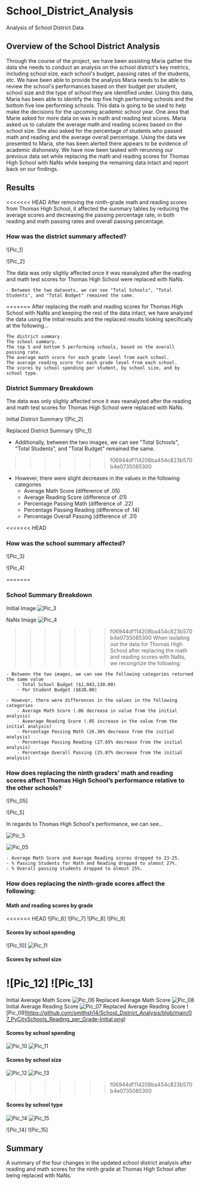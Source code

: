 # School_District_Analysis
Analysis of School District Data
## Overview of the School District Analysis
Through the course of the project, we have been assisting Maria gather the data she needs to conduct an analysis on the school district's key metrics, including school size, each school's budget, passing rates of the students, etc. We have been able to provide the analysis Maria needs to be able to review the school's performances based on their budget per student, school size and the type of school they are identified under. Using this data, Maria has been able to identify the top five high performing schools and the bottom five low performing schools. This data is going to be used to help make the decisions for the upcoming academic school year. One area that Marie asked for more data on was in math and reading test scores. Maria asked us to calulate the average math and reading scores based on the school size. She also asked for the percentage of students who passed math and reading and the average overall percentage. Using the data we presented to Maria, she has been alerted there appears to be evidence of academic dishonesty. We have now been tasked with rerunning our previous data set while replacing the math and reading scores for Thomas High School with NaNs while keeping the remaining data intact and report back on our findings. 
## Results
<<<<<<< HEAD
After removing the ninth-grade math and reading scores from Thomas High School, it affected the summary tables by reducing the average scores and decreasing the passing percentage rate, in both reading and math passing rates and overall passing percentage.
### How was the district summary affected?
![Pic_1]

![Pic_2]

The data was only slighly affected once it was reanalyzed after the reading and math test scores for Thomas High School were replaced with NaNs. 

    - Between the two datasets, we can see "Total Schools", "Total Students", and "Total Budget" remained the same.
=======
After replacing the math and reading scores for Thomas High School with NaNs and keeping the rest of the data intact, we have analyzed the data using the initial results and the replaced results looking specifically at the following...

    The district summary.
    The school summary.
    The top 5 and bottom 5 performing schools, based on the overall passing rate.
    The average math score for each grade level from each school.
    The average reading score for each grade level from each school.
    The scores by school spending per student, by school size, and by school type.

### District Summary Breakdown

The data was only slighly affected once it was reanalyzed after the reading and math test scores for Thomas High School were replaced with NaNs. 

Initial District Summary
![Pic_2]

Replaced District Summary
![Pic_1]


*   Additionally, between the two images, we can see "Total Schools", "Total Students", and "Total Budget" remained the same.
>>>>>>> f06944df114208ba454c823b570b4e0735085300
    
*   However, there were slight decreases in the values in the following categories
    -   Average Math Score (difference of .05)
    -   Average Reading Score (difference of .01)
    -   Percentage Passing Math (difference of .22)
    -   Percentage Passing Reading (difference of .14)
    -   Percentage Overall Passing (difference of .31)
       

<<<<<<< HEAD
### How was the school summary affected?

![Pic_3]

![Pic_4)

=======
### School Summary Breakdown
Initial Image
![Pic_3](https://github.com/smithsh14/School_District_Analysis/blob/main/03_PyCitySchools_Challenge-JupyterNotebook.perSchool_Initial.png) 

NaNs Image
![Pic_4](https://github.com/smithsh14/School_District_Analysis/blob/main/04_PyCitySchools_Challenge-JupyterNotebook.perSchool_Revised.png)
 
>>>>>>> f06944df114208ba454c823b570b4e0735085300
When isolating out the data for Thomas High School after replacing the math and reading scores with NaNs, we recongnize the following:

    - Between the two images, we can see the following categories returned the same value
        - Total School Budget ($1,043,130.00)
        - Per Student Budget ($638.00)
    
    - However, there were differences in the values in the following categories
        - Average Math Score (.06 decrease in value from the initial analysis)
        - Aveerage Reading Score (.05 increase in the value from the initial analysis)
        - Percentage Passing Math (26.36% decrease from the initial analysis)
        - Percentage Passing Reading (27.65% decrease from the initial analysis)
        - Percentage Overall Passing (25.87% decrease from the initial analysis)

### How does replacing the ninth graders’ math and reading scores affect Thomas High School’s performance relative to the other schools?

![Pic_05]

![Pic_5]

In regards to Thomas High School's performance, we can see...

![Pic_5](https://github.com/smithsh14/School_District_Analysis/blob/main/05_PyCitySchools_PerSchoolSummary_initial.png)

![Pic_05](https://github.com/smithsh14/School_District_Analysis/blob/main/05_PyCitySchools_PerSchoolSummary_NaNs.png) 


    - Average Math Score and Average Reading scores dropped to 23-25.
    - % Passing Students for Math and Reading dropped to almost 27%.
    - % Overall passing students dropped to almost 25%.


### How does replacing the ninth-grade scores affect the following:

#### Math and reading scores by grade
<<<<<<< HEAD
![Pic_6]
![Pic_7]
![Pic_8]
![Pic_9]
#### Scores by school spending

![Pic_10]
![Pic_11](https://github.com/smithsh14/School_District_Analysis/blob/main/11_PyCitySchools_Spending_NaNs.png)

#### Scores by school size

![Pic_12]
![Pic_13]
=======
Initial Average Math Score
![Pic_06](https://github.com/smithsh14/School_District_Analysis/blob/main/06_PyCitySchools_Math_per_Grade-Initial.png)
Replaced Average Math Score
![Pic_08](https://github.com/smithsh14/School_District_Analysis/blob/main/08_PyCitySchools_Math_per_Grade-NaNs.png)
Iniital Average Reading Score
![Pic_07](https://github.com/smithsh14/School_District_Analysis/blob/main/07_PyCitySchools_Reading_per_Grade-Initial.png)
Replaced Average Reading Score
![Pic_09]https://github.com/smithsh14/School_District_Analysis/blob/main/07_PyCitySchools_Reading_per_Grade-Initial.png)

#### Scores by school spending
![Pic_10](https://github.com/smithsh14/School_District_Analysis/blob/main/10_PyCitySchools_Spending_Initial.png)
![Pic_11](https://github.com/smithsh14/School_District_Analysis/blob/main/11_PyCitySchools_Spending_NaNs.png)

#### Scores by school size
![Pic_12](https://github.com/smithsh14/School_District_Analysis/blob/main/12_PyCitySchools_School_Size_Initial.png)
![Pic_13](https://github.com/smithsh14/School_District_Analysis/blob/main/13_PyCitySchools_School_Size_NaNs.png)

>>>>>>> f06944df114208ba454c823b570b4e0735085300
#### Scores by school type
![Pic_14](https://github.com/smithsh14/School_District_Analysis/blob/main/14_PyCitySchools_School_Type_Initial.png)
![Pic_15](https://github.com/smithsh14/School_District_Analysis/blob/main/15_PyCitySchools_School_Type_NaNs.png)

![Pic_14]
![Pic_15]

## Summary
A summary of the four changes in the updated school district analysis after reading and math scores for the ninth grade at Thomas High School after being replaced with NaNs.
